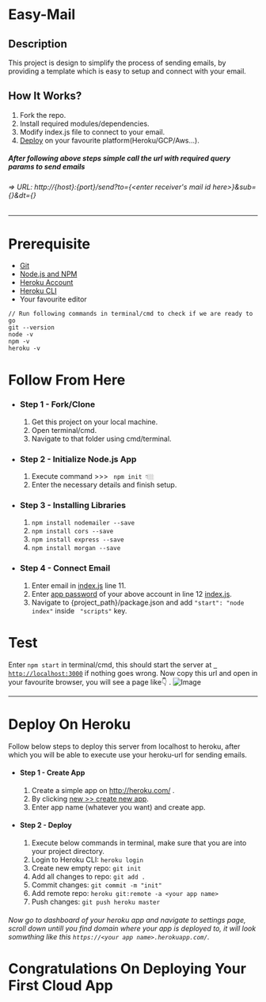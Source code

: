 # Easy-Mail

## Description
This project is design to simplify the process of sending emails, by providing
a template which is easy to setup and connect with your email.

## How It Works?
1. Fork the repo.
2. Install required modules/dependencies.
3. Modify index.js file to connect to your email.
4. [Deploy](#deploy-on-heroku) on your favourite platform(Heroku/GCP/Aws...).

##### After following above steps simple call the url with required query params to send emails
###### => URL: http://{host}:{port}/send?to={<enter receiver's mail id here>}&sub={<enter subject of email here>}&dt={<enter email body here>}
---

# Prerequisite
* [Git](https://git-scm.com/book/en/v2/Getting-Started-Installing-Git)
* [Node.js and NPM ](https://nodejs.org/en/)
* [Heroku Account](http://heroku.com/)
* [Heroku CLI](https://devcenter.heroku.com/articles/heroku-cli)
* Your favourite editor
```
// Run following commands in terminal/cmd to check if we are ready to go
git --version 
node -v 
npm -v 
heroku -v
```

# Follow From Here
* ### Step 1 - Fork/Clone
    1. Get this project on your local machine. 
    2. Open terminal/cmd.
    3. Navigate to that folder using cmd/terminal.
* ### Step 2 - Initialize Node.js App
    1. Execute command >>> ``` npm init 👇🏼```
    2. Enter the necessary details and finish setup.
* ### Step 3 - Installing Libraries
    1. ``` npm install nodemailer --save ```
    2. ``` npm install cors --save ```
    3. ``` npm install express --save ```
    4. ``` npm install morgan --save ```
* ### Step 4 - Connect Email
    1. Enter email in [index.js](index.js) line 11.
    2. Enter [app password](https://support.google.com/accounts/answer/185833?hl=en) of your above account in line 12 [index.js](/index.js).
    3. Navigate to {project_path}/package.json and add ``` "start": "node index" ``` inside ``` "scripts"``` key.
# Test
Enter ```npm start``` in terminal/cmd, this should start the server at [``` http://localhost:3000```](http://localhost:3000) if nothing goes wrong. Now copy this url and open in your favourite browser, you will see a page like👇 .
![Image](/page.png)
___
# Deploy On Heroku
Follow below steps to deploy this server from localhost to heroku, after which you will be able to execute use your heroku-url for sending emails.
* #### Step 1 - Create App
    1. Create a simple app on http://heroku.com/ .
    2. By clicking [new >> create new app](https://dashboard.heroku.com/new-app?org=personal-apps).
    3. Enter app name (whatever you want) and create app.
* #### Step 2  - Deploy
    1. Execute below commands in terminal, make sure that you are into your project directory.
    2. Login to Heroku CLI: ```heroku login```
    3. Create new empty repo: ```git init```
    4. Add all changes to repo: ```git add .```
    5. Commit changes: ```git commit -m "init"```
    6. Add remote repo: ```heroku git:remote -a <your app name>```
    7. Push changes: ```git push heroku master```
###### Now go to dashboard of your heroku app and navigate to settings page, scroll down untill you find domain where your app is deployed to, it will look somwthing like this ```https://<your app name>.herokuapp.com/```.

# Congratulations On Deploying Your First Cloud App

